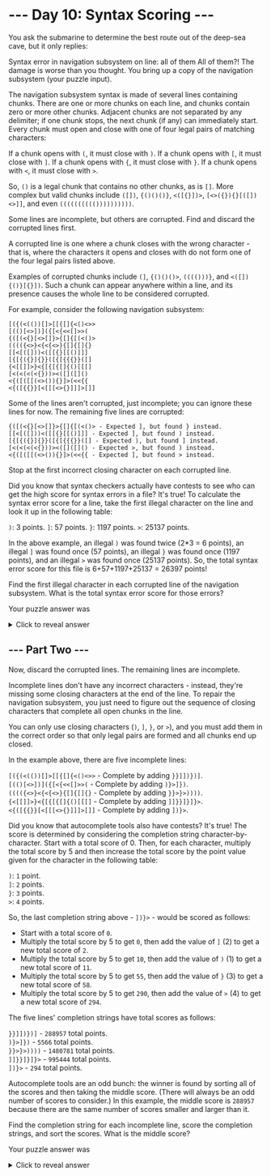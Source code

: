 # --- Day 10: Syntax Scoring ---

You ask the submarine to determine the best route out of the deep-sea cave, but it only replies:

Syntax error in navigation subsystem on line: all of them
All of them?! The damage is worse than you thought. You bring up a copy of the navigation subsystem (your puzzle input).

The navigation subsystem syntax is made of several lines containing chunks. There are one or more chunks on each line, and chunks contain zero or more other chunks. Adjacent chunks are not separated by any delimiter; if one chunk stops, the next chunk (if any) can immediately start. Every chunk must open and close with one of four legal pairs of matching characters:

If a chunk opens with `(`, it must close with `)`.
If a chunk opens with `[`, it must close with `]`.
If a chunk opens with `{`, it must close with `}`.
If a chunk opens with `<`, it must close with `>`.

So, `()` is a legal chunk that contains no other chunks, as is `[]`. More complex but valid chunks include `([])`, `{()()()}`, `<([{}])>`, `[<>({}){}[([])<>]]`, and even `(((((((((())))))))))`.

Some lines are incomplete, but others are corrupted. Find and discard the corrupted lines first.

A corrupted line is one where a chunk closes with the wrong character - that is, where the characters it opens and closes with do not form one of the four legal pairs listed above.

Examples of corrupted chunks include `(]`, `{()()()>`, `(((()))}`, and `<([]){()}[{}])`. Such a chunk can appear anywhere within a line, and its presence causes the whole line to be considered corrupted.

For example, consider the following navigation subsystem:

	[({(<(())[]>[[{[]{<()<>>
	[(()[<>])]({[<{<<[]>>(
	{([(<{}[<>[]}>{[]{[(<()>
	(((({<>}<{<{<>}{[]{[]{}
	[[<[([]))<([[{}[[()]]]
	[{[{({}]{}}([{[{{{}}([]
	{<[[]]>}<{[{[{[]{()[[[]
	[<(<(<(<{}))><([]([]()
	<{([([[(<>()){}]>(<<{{
	<{([{{}}[<[[[<>{}]]]>[]]

Some of the lines aren't corrupted, just incomplete; you can ignore these lines for now. The remaining five lines are corrupted:

	{([(<{}[<>[]}>{[]{[(<()> - Expected ], but found } instead.
	[[<[([]))<([[{}[[()]]] - Expected ], but found ) instead.
	[{[{({}]{}}([{[{{{}}([] - Expected ), but found ] instead.
	[<(<(<(<{}))><([]([]() - Expected >, but found ) instead.
	<{([([[(<>()){}]>(<<{{ - Expected ], but found > instead.

Stop at the first incorrect closing character on each corrupted line.

Did you know that syntax checkers actually have contests to see who can get the high score for syntax errors in a file? It's true! To calculate the syntax error score for a line, take the first illegal character on the line and look it up in the following table:

`)`: 3 points.
`]`: 57 points.
`}`: 1197 points.
`>`: 25137 points.

In the above example, an illegal `)` was found twice (2*3 = 6 points), an illegal `]` was found once (57 points), an illegal `}` was found once (1197 points), and an illegal `>` was found once (25137 points). So, the total syntax error score for this file is 6+57+1197+25137 = 26397 points!

Find the first illegal character in each corrupted line of the navigation subsystem. What is the total syntax error score for those errors?

Your puzzle answer was 
<details>
  <summary>Click to reveal answer</summary>
  358737
</details>

## --- Part Two ---

Now, discard the corrupted lines. The remaining lines are incomplete.

Incomplete lines don't have any incorrect characters - instead, they're missing some closing characters at the end of the line. To repair the navigation subsystem, you just need to figure out the sequence of closing characters that complete all open chunks in the line.

You can only use closing characters (`)`, `]`, `}`, or `>`), and you must add them in the correct order so that only legal pairs are formed and all chunks end up closed.

In the example above, there are five incomplete lines:

`[({(<(())[]>[[{[]{<()<>>` - Complete by adding `}}]])})]`.<br>
`[(()[<>])]({[<{<<[]>>(` - Complete by adding `)}>]})`.<br>
`(((({<>}<{<{<>}{[]{[]{}` - Complete by adding `}}>}>))))`.<br>
`{<[[]]>}<{[{[{[]{()[[[]` - Complete by adding `]]}}]}]}>`.<br>
`<{([{{}}[<[[[<>{}]]]>[]]` - Complete by adding `])}>`.<br>

Did you know that autocomplete tools also have contests? It's true! The score is determined by considering the completion string character-by-character. Start with a total score of 0. Then, for each character, multiply the total score by 5 and then increase the total score by the point value given for the character in the following table:

`)`: `1` point.<br>
`]`: `2` points.<br>
`}`: `3` points.<br>
`>`: `4` points.<br>

So, the last completion string above - `])}>` - would be scored as follows:

- Start with a total score of `0`.
- Multiply the total score by 5 to get `0`, then add the value of `]` (2) to get a new total score of `2`.
- Multiply the total score by 5 to get `10`, then add the value of `)` (1) to get a new total score of `11`.
- Multiply the total score by 5 to get `55`, then add the value of `}` (3) to get a new total score of `58`.
- Multiply the total score by 5 to get `290`, then add the value of `>` (4) to get a new total score of `294`.

The five lines' completion strings have total scores as follows:

`}}]])})]` - `288957` total points.<br>
`)}>]})` - `5566` total points.<br>
`}}>}>))))` - `1480781` total points.<br>
`]]}}]}]}>` - `995444` total points.<br>
`])}>` - `294` total points.<br>

Autocomplete tools are an odd bunch: the winner is found by sorting all of the scores and then taking the middle score. (There will always be an odd number of scores to consider.) In this example, the middle score is `288957` because there are the same number of scores smaller and larger than it.

Find the completion string for each incomplete line, score the completion strings, and sort the scores. What is the middle score?

Your puzzle answer was
<details>
  <summary>Click to reveal answer</summary>
  4329504793
</details>